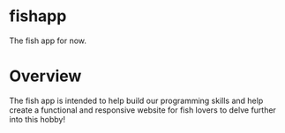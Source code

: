 # fishapp
The fish app for now.

# Overview
The fish app is intended to help build our programming skills and help create a functional and responsive website for fish lovers to delve further into this hobby!
